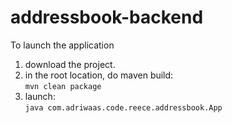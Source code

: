 # addressbook-backend

To launch the application  
1. download the project.  
2. in the root location, do maven build:   
    `mvn clean package`  
3. launch:  
    `java com.adriwaas.code.reece.addressbook.App`   
